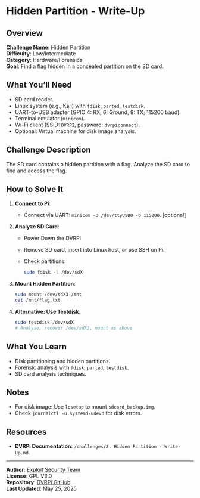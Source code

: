# Hidden Partition - Write-Up

## Overview
**Challenge Name**: Hidden Partition  
**Difficulty**: Low/Intermediate  
**Category**: Hardware/Forensics  
**Goal**: Find a flag hidden in a concealed partition on the SD card.

## What You’ll Need
- SD card reader.
- Linux system (e.g., Kali) with `fdisk`, `parted`, `testdisk`.
- UART-to-USB adapter (GPIO 4: RX, 6: Ground, 8: TX; 115200 baud).
- Terminal emulator (`minicom`).
- Wi-Fi client (SSID: `DVRPI`, password: `dvrpiconnect`).
- Optional: Virtual machine for disk image analysis.

## Challenge Description
The SD card contains a hidden partition with a flag. Analyze the SD card to find and access the flag.

## How to Solve It

1. **Connect to Pi**:
   - Connect via UART: `minicom -D /dev/ttyUSB0 -b 115200`. [optional]
     
2. **Analyze SD Card**:
   - Power Down the DVRPi
   - Remove SD card, insert into Linux host, or use SSH on Pi.
   - Check partitions:
     
     ```bash
     sudo fdisk -l /dev/sdX
     ```
     
4. **Mount Hidden Partition**:
   
   ```bash
   sudo mount /dev/sdX3 /mnt
   cat /mnt/flag.txt
   ```
   
5. **Alternative: Use Testdisk**:
   ```bash
   sudo testdisk /dev/sdX
   # Analyse, recover /dev/sdX3, mount as above
   ```

## What You Learn
- Disk partitioning and hidden partitions.
- Forensic analysis with `fdisk`, `parted`, `testdisk`.
- SD card analysis techniques.

## Notes
- For disk image: Use `losetup` to mount `sdcard_backup.img`.
- Check `journalctl -u systemd-udevd` for disk errors.

## Resources
- **DVRPi Documentation**: `/challenges/8. Hidden Partition - Write-Up.md`.
  
---

**Author**: [Exploit Security Team](https://www.exploitsecurity.io)  
**License**: GPL V3.0  
**Repository**: [DVRPi GitHub](https://github.com/exploitsecurityio/DVRPi)  
**Last Updated**: May 25, 2025
